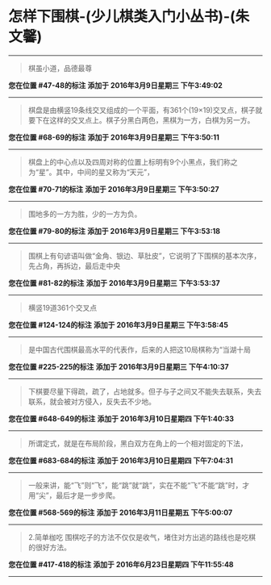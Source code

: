 # 怎样下围棋-(少儿棋类入门小丛书)-(朱文馨)

---

> 棋虽小道，品德最尊

**您在位置 #47-48的标注** **添加于 2016年3月9日星期三 下午3:49:02**

---

> 棋盘是由横竖19条线交叉组成的一个平面，有361个(19×19)交叉点，棋子就要下在这样的交叉点上。棋子分黑白两色，黑棋为一方，白棋为另一方。

**您在位置 #68-69的标注** **添加于 2016年3月9日星期三 下午3:50:11**

---

> 棋盘上的中心点以及四周对称的位置上标明有9个小黑点，我们称之为“星”。其中，中间的星又称为“天元”，

**您在位置 #70-71的标注** **添加于 2016年3月9日星期三 下午3:50:27**

---

> 围地多的一方为胜，少的一方为负。

**您在位置 #79-80的标注** **添加于 2016年3月9日星期三 下午3:53:18**

---

> 围棋上有句谚语叫做“金角、银边、草肚皮”，它说明了下围棋的基本次序，先占角，再拆边，最后走中央

**您在位置 #81-82的标注** **添加于 2016年3月9日星期三 下午3:53:37**

---

> 横竖19道361个交叉点

**您在位置 #124-124的标注** **添加于 2016年3月9日星期三 下午3:58:45**

---

> 是中国古代围棋最高水平的代表作，后来的人把这10局棋称为“当湖十局

**您在位置 #225-225的标注** **添加于 2016年3月9日星期三 下午4:10:37**

---

> 下棋要尽量下得疏，疏了，占地就多。但子与子之间又不能失去联系，失去联系，就会被对方侵入，反失去不少地。

**您在位置 #648-649的标注** **添加于 2016年3月10日星期四 下午1:40:33**

---

> 所谓定式，就是在布局阶段，黑白双方在角上的一个相对固定的下法，

**您在位置 #683-684的标注** **添加于 2016年3月10日星期四 下午7:04:31**

---

> 一般来讲，能“飞”则“飞”，能“跳”就“跳”，实在不能“飞”不能“跳”时，才用“尖”，最后才是一步步爬。

**您在位置 #568-569的标注** **添加于 2016年3月11日星期五 下午5:00:07**

---

> 2.简单枷吃 围棋吃子的方法不仅仅是收气，堵住对方出逃的路线也是吃棋的很好方法。

**您在位置 #417-418的标注** **添加于 2016年6月23日星期四 下午11:55:48**

---

